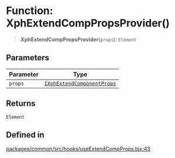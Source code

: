 # Function: XphExtendCompPropsProvider()

> **XphExtendCompPropsProvider**(`props`): `Element`

## Parameters

| Parameter | Type |
| ------ | ------ |
| `props` | [`IXphExtendComponentProps`](../interfaces/IXphExtendComponentProps.md) |

## Returns

`Element`

## Defined in

[packages/common/src/hooks/useExtendCompProps.tsx:43](https://github.com/XiaoPiHong/xph-crud/blob/6c1615ed1bf3b9b6f01037eaf454f3c74e2cead4/packages/common/src/hooks/useExtendCompProps.tsx#L43)

